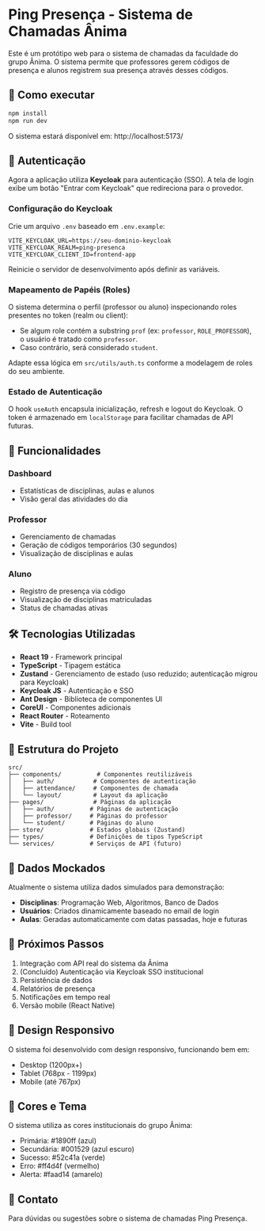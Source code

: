# Ping Presença - Sistema de Chamadas Ânima

Este é um protótipo web para o sistema de chamadas da faculdade do grupo Ânima. O sistema permite que professores gerem códigos de presença e alunos registrem sua presença através desses códigos.

## 🚀 Como executar

```bash
npm install
npm run dev
```

O sistema estará disponível em: http://localhost:5173/

## 👥 Autenticação

Agora a aplicação utiliza **Keycloak** para autenticação (SSO). A tela de login exibe um botão "Entrar com Keycloak" que redireciona para o provedor.

### Configuração do Keycloak
Crie um arquivo `.env` baseado em `.env.example`:
```
VITE_KEYCLOAK_URL=https://seu-dominio-keycloak
VITE_KEYCLOAK_REALM=ping-presenca
VITE_KEYCLOAK_CLIENT_ID=frontend-app
```

Reinicie o servidor de desenvolvimento após definir as variáveis.

### Mapeamento de Papéis (Roles)
O sistema determina o perfil (professor ou aluno) inspecionando roles presentes no token (realm ou client):
- Se algum role contém a substring `prof` (ex: `professor`, `ROLE_PROFESSOR`), o usuário é tratado como `professor`.
- Caso contrário, será considerado `student`.

Adapte essa lógica em `src/utils/auth.ts` conforme a modelagem de roles do seu ambiente.

### Estado de Autenticação
O hook `useAuth` encapsula inicialização, refresh e logout do Keycloak. O token é armazenado em `localStorage` para facilitar chamadas de API futuras.


## 🎨 Funcionalidades

### Dashboard
- Estatísticas de disciplinas, aulas e alunos
- Visão geral das atividades do dia

### Professor
- Gerenciamento de chamadas
- Geração de códigos temporários (30 segundos)
- Visualização de disciplinas e aulas

### Aluno
- Registro de presença via código
- Visualização de disciplinas matriculadas
- Status de chamadas ativas

## 🛠️ Tecnologias Utilizadas

- **React 19** - Framework principal
- **TypeScript** - Tipagem estática
- **Zustand** - Gerenciamento de estado (uso reduzido; autenticação migrou para Keycloak)
- **Keycloak JS** - Autenticação e SSO
- **Ant Design** - Biblioteca de componentes UI
- **CoreUI** - Componentes adicionais
- **React Router** - Roteamento
- **Vite** - Build tool

## 📁 Estrutura do Projeto

```
src/
├── components/          # Componentes reutilizáveis
│   ├── auth/           # Componentes de autenticação
│   ├── attendance/     # Componentes de chamada
│   └── layout/         # Layout da aplicação
├── pages/              # Páginas da aplicação
│   ├── auth/          # Páginas de autenticação
│   ├── professor/     # Páginas do professor
│   └── student/       # Páginas do aluno
├── store/             # Estados globais (Zustand)
├── types/             # Definições de tipos TypeScript
└── services/          # Serviços de API (futuro)
```

## 🔄 Dados Mockados

Atualmente o sistema utiliza dados simulados para demonstração:

- **Disciplinas**: Programação Web, Algoritmos, Banco de Dados
- **Usuários**: Criados dinamicamente baseado no email de login
- **Aulas**: Geradas automaticamente com datas passadas, hoje e futuras

## 🚧 Próximos Passos

1. Integração com API real do sistema da Ânima
2. (Concluído) Autenticação via Keycloak SSO institucional
3. Persistência de dados
4. Relatórios de presença
5. Notificações em tempo real
6. Versão mobile (React Native)

## 📱 Design Responsivo

O sistema foi desenvolvido com design responsivo, funcionando bem em:
- Desktop (1200px+)
- Tablet (768px - 1199px)
- Mobile (até 767px)

## 🎯 Cores e Tema

O sistema utiliza as cores institucionais do grupo Ânima:
- Primária: #1890ff (azul)
- Secundária: #001529 (azul escuro)
- Sucesso: #52c41a (verde)
- Erro: #ff4d4f (vermelho)
- Alerta: #faad14 (amarelo)

## 📧 Contato

Para dúvidas ou sugestões sobre o sistema de chamadas Ping Presença.

